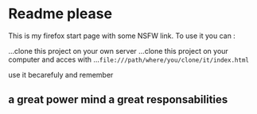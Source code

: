 # Readme please

This is my firefox start page with some NSFW link.
To use it you can :

...clone this project on your own server
...clone this project on your computer and acces with
...`file:///path/where/you/clone/it/index.html`

use it becarefuly and remember

## a great power mind a great responsabilities
